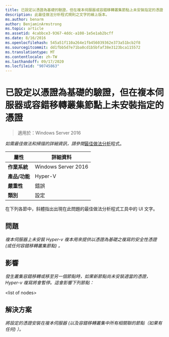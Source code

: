 ```yaml
---
title: 已設定以憑證為基礎的驗證，但在複本伺服器或容錯移轉叢集節點上未安裝指定的憑證
description: 此最佳做法分析程式規則之文字的線上版本。
ms.author: benarm
author: BenjaminArmstrong
ms.topic: article
ms.assetid: 4cabbce3-9367-4ddc-a108-1e5e1ab2bcff
ms.date: 8/16/2016
ms.openlocfilehash: 545a51f110a264e1fb456039362e373a51bcb2f8
ms.sourcegitcommit: dd1fbb5d7e71ba8cd1b5bfaf38e3123bca115572
ms.translationtype: MT
ms.contentlocale: zh-TW
ms.lasthandoff: 09/17/2020
ms.locfileid: "90745863"
---
```

# <a name="certificate-based-authentication-is-configured-but-the-specified-certificate-is-not-installed-on-the-replica-server-or-failover-cluster-nodes"></a>已設定以憑證為基礎的驗證，但在複本伺服器或容錯移轉叢集節點上未安裝指定的憑證

>適用於：Windows Server 2016



*如需最佳做法和掃描的詳細資訊，請參閱*[最佳做法分析](https://go.microsoft.com/fwlink/?LinkId=122786)程式。

|屬性|詳細資料|
|-|-|
|**作業系統**|Windows Server 2016|
|**產品/功能**|Hyper-V|
|**嚴重性**|錯誤|
|**類別**|設定|

在下列各節中，斜體指出出現在此問題的最佳做法分析程式工具中的 UI 文字。

## <a name="issue"></a>問題

*複本伺服器上未安裝 Hyper-v 複本用來提供以憑證為基礎之複寫的安全性憑證 (或任何容錯移轉叢集節點) 。*

## <a name="impact"></a>影響

*發生叢集容錯移轉或移至另一個節點時，如果新節點尚未安裝適當的憑證，Hyper-v 複寫將會暫停。這會影響下列節點：*

\<list of nodes>

## <a name="resolution"></a>解決方案

*將設定的憑證安裝在複本伺服器 (以及容錯移轉叢集中所有相關聯的節點（如果有任何) ）。*



